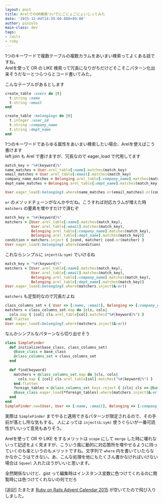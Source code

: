 ```yaml
---
layout: post
title: ArelでのOR検索ついでにごにょごにょいじってみた
date: '2015-12-04T14:39:00.000+09:00'
author: pinzolo
main-class: dev
tags:
- rails
- ruby
---
```


1つのキーワードで複数テーブルの複数カラムをあいまい検索ってよくある話ですね。  
Arelを使って OR の LIKE 検索って冗長になりがちだけどそこそこパターン化出来そうだなーとつらつらとコード書いてみた。

こんなテーブルがあるとします

```ruby
create_table :users do |t|
  t.string :name
  t.string :email
end

create_table :belongings do |t|
  t.integer :user_id
  t.string :company_name
  t.string :dept_name
end
```

1つのキーワードであらゆる属性をあいまい検索したい場合、Arelを使えばこう書けます  
left join も Arel で書けますが、冗長なので eager_load で代用してます

```ruby
match_key = "%#{keyword}%"
name_matches = User.arel_table[:name].matches(match_key)
email_matches = User.arel_table[:email].matches(match_key)
company_name_matches = Belonging.arel_table[:company_name].matches(match_key)
dept_name_matches = Belonging.arel_table[:dept_name].matches(match_key)

User.eager_load(:belonging).where(name_matches.or(email_matches).or(company_name_matches).or(dept_name_matches))
```

`or` のメソッドチェーンがなんかやだね。こうすれば対応カラムが増えた時 `matchers` の要素を増やすだけで済むぞ

```ruby
match_key = "%#{keyword}%"
matchers = [User.arel_table[:name].matches(match_key),
            User.arel_table[:email].matches(match_key),
            Belonging.arel_table[:company_name].matches(match_key),
            Belonging.arel_table[:dept_name].matches(match_key)]
condition = matchers.inject { |cond, matcher| cond.or(matcher) }
User.eager_load(:belonging).where(condition)
```

これならシンプルに `inject(&:sym)` でいけるね

```ruby
match_key = "%#{keyword}%"
matchers = [User.arel_table[:name].matches(match_key),
            User.arel_table[:email].matches(match_key),
            Belonging.arel_table[:company_name].matches(match_key),
            Belonging.arel_table[:dept_name].matches(match_key)]
User.eager_load(:belonging).where(matchers.inject(&:or))
```

`matchers` も定型的なので冗長だよね

```ruby
class_columns_set = { User => [:name, :email], Belonging => [:company_name, :dept_name] }
matchers = class_columns_set.map do |cls, cols|
  cols.map { |col| cls.arel_table[col].matches("%#{keyword}%") }
end.flatten
User.eager_load(:belonging).where(matchers.inject(&:or))
```

なんかシンプルなパターンなら切り出せそう

```ruby
class SimpleFinder
  def initialize(base_class, class_columns_set)
    @base_class = base_class
    @class_columns_set = class_columns_set
  end
  
  def find(keyword)
    matchers = @class_columns_set.map do |cls, cols|
      cols.map { |col| cls.arel_table[col].matches("%#{keyword}%") }
    end.flatten
    foreign_tables = @class_columns_set.keys.reject { |cls| cls == @base_class }.map(&:table_name)
    @base_class.eager_load(*foreign_tables).where(matchers.inject(&:or))
  end
end
SimpleFinder.new(User, User => [:name, :email], Belonging => [:company_name, :dept_name]).find('foobar')
```

実際は `SimpleFinder` までやると適用できるパターンが限定されるので、その手前が落とし所な気もする。
人によっては `inject(&:sym)` 使うぐらいが一番可読性がいいって意見もありそう。


Arelを使って OR や LIKE をするメリットは `scope` にして `merge` した時に壊れないって記述をよく見ますが、こういう風に動的に対応箇所を増やせるように持っていくのも楽というのもメリットですね。文字列で `where` 内を書いていたらなかなかこうはできない。あ、こんな処理を他にもたくさん書かなければいけない場合は `Squeel` 入れたほうがいいと思います。

全然関係ないけど、gist って編集時はインスタンス変数に色つけてくれるのに閲覧時には色つけてくれないの何でだろ

[追記] たまたま [Ruby on Rails Advent Calendar 2015](https://qiita.com/advent-calendar/2015/rails) が空いてたので飛び入りしました。
